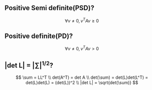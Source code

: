 ## Positive Semi definite(PSD)?
$$
\forall v\neq 0, \textit{v}^{T}A\textit{v} \geq 0
$$

## Positive definite(PD)?
$$
\forall v\neq 0, \textit{v}^{T}A\textit{v} \gt 0
$$

## |det L| = $|\sum|^{1/2}$?
$$
\sum = LL^T \\
det(A^T) = det A \\
det(\sum) = det(L)det(L^T) = det(L)det(L) = (det(L))^2 \\
|det L| = \sqrt{det(\sum)}
$$
